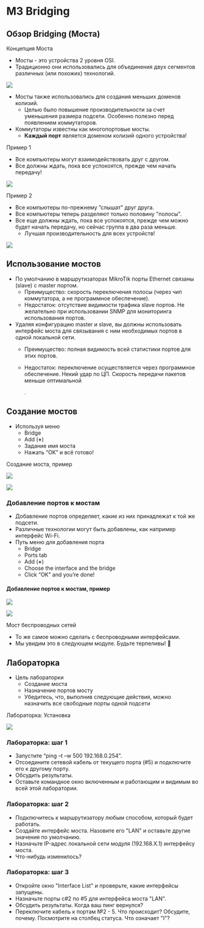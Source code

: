 # M3 Bridging

## Обзор **Bridging \(Моста\)**

Концепция Моста

* Мосты - это устройства 2 уровня OSI.
* Традиционно они использовались для объединения двух сегментов различных \(или похожих\) технологий.

![](.gitbook/assets/0%20%281%29.png)

* Мосты также использовались для создания меньших доменов колизий.
  * Целью было повышение производительности за счет уменьшения размера подсети. Особенно полезно перед появлением коммутаторов.
* Коммутаторы известны как многопортовые мосты.
  * **Каждый порт** является доменом колизий одного устройства!

Пример 1

* Все компьютеры могут взаимодействовать друг с другом.
* Все должны ждать, пока все успокоятся, прежде чем начать передачу!

![](.gitbook/assets/1%20%283%29.png)

Пример 2

* Все компьютеры по-прежнему ”слышат" друг друга.
* Все компьютеры теперь разделяют только половину "полосы".
* Все еще должны ждать, пока все успокоятся, прежде чем можно будет начать передачу, но сейчас группа в два раза меньше.
  * Лучшая производительность для всех устройств!

![](.gitbook/assets/2%20%281%29.png)

## Использование мостов

* По умолчанию в маршрутизаторах MikroTik порты Ethernet связаны \(slave\) с master портом.
  * Преимущество: скорость переключения полосы \(через чип коммутатора, а не программное обеспечение\).
  * Недостаток: отсутствие видимости трафика slave портов. Не желательно при использовании SNMP для мониторинга использования портов.
* Удаляя конфигурацию master и slave, вы должны использовать интерфейс моста для связывания с ним необходимых портов в одной локальной сети.
  * Преимущество: полная видимость всей статистики портов для этих портов.
  * Недостаток: переключение осуществляется через программное обеспечение. Некий удар по ЦП. Скорость передачи пакетов меньше оптимальной 

    .

## Создание мостов

* Используя меню
  * Bridge
  * Add \(**+**\)
  * Задание имя моста
  * Нажать “OK” и всё готово!

Создание моста, пример

![](.gitbook/assets/image%20%2811%29.png)

![](.gitbook/assets/image%20%282%29.png)

### Добавление портов к мостам

* Добавление портов определяет, какие из них принадлежат к той же подсети.
* Различные технологии могут быть добавлены, как например интерфейс Wi-Fi.
* Путь меню для добавления порта
  * Bridge
  * Ports tab
  * Add \(**+**\)
  * Choose the interface and the bridge
  * Click “OK” and you’re done!

#### Добавление портов к мостам, пример

![](.gitbook/assets/image%20%286%29.png)

![](.gitbook/assets/image%20%2814%29.png)

Мост беспроводных сетей

* То же самое можно сделать с беспроводными интерфейсами.
* Мы увидим это в следующем модуле. Будьте терпеливы! 🙂 

## Лабораторка

* Цель лабораторки
  * Создание моста
  * Назначение портов мосту
  * Убедитесь, что, выполнив следующие действия, можно назначить все свободные порты одной подсети

Лабораторка: Установка

![](.gitbook/assets/5%20%282%29.png)

### Лабораторка: шаг 1

* Запустите “ping –t –w 500 192.168.0.254”.
* Отсоедините сетевой кабель от текущего порта \(\#5\) и подключите его к другому порту.
* Обсудить результаты.
* Оставьте командное окно включенным и работающим и видимым во всей этой лаборатории.

### Лабораторка: шаг 2

* Подключитесь к маршрутизатору любым способом, который будет работать.
* Создайте интерфейс моста. Назовите его "LAN" и оставьте другие значения по умолчанию.
* Назначьте IP-адрес локальной сети модуля \(192.168.X.1\) интерфейсу моста.
* Что-нибудь изменилось?

### Лабораторка: шаг 3

* Откройте окно "Interface List" и проверьте, какие интерфейсы запущены.
* Назначьте порты с\#2 по \#5 для интерфейса моста "LAN".
* Обсудить результаты. Когда ваш пинг вернулся?
* Переключите кабель к портам №2 - 5. Что происходит? Обсудите, почему. Посмотрите на столбец статуса. Что означает "I"?

